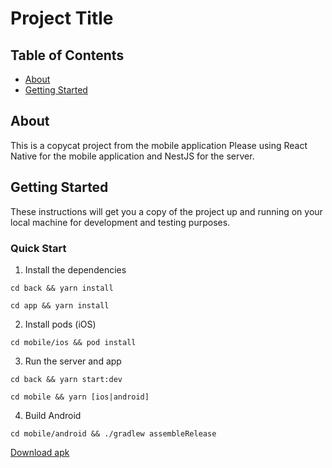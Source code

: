 # Project Title

## Table of Contents

- [About](#about)
- [Getting Started](#getting_started)

## About <a name = "about"></a>

This is a copycat project from the mobile application Please using React Native for the mobile application and NestJS for the server.

## Getting Started <a name = "getting_started"></a>

These instructions will get you a copy of the project up and running on your local machine for development and testing purposes.

### Quick Start

1. Install the dependencies

```
cd back && yarn install
```

```
cd app && yarn install
```

2. Install pods (iOS)

```
cd mobile/ios && pod install
```

3. Run the server and app

```
cd back && yarn start:dev
```

```
cd mobile && yarn [ios|android]
```

4. Build Android

```
cd mobile/android && ./gradlew assembleRelease
```

[Download apk](https://we.tl/t-YHDaylBobq)
